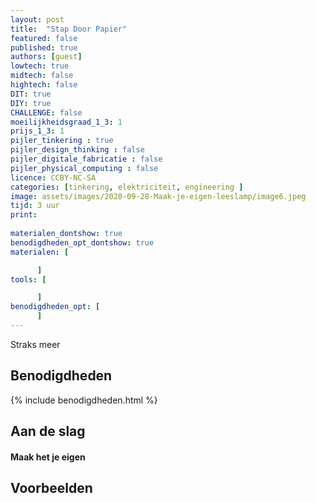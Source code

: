 ```yaml
---
layout: post
title:  "Stap Door Papier"
featured: false
published: true
authors: [guest]
lowtech: true
midtech: false
hightech: false
DIT: true
DIY: true
CHALLENGE: false
moeilijkheidsgraad_1_3: 1
prijs_1_3: 1
pijler_tinkering : true
pijler_design_thinking : false
pijler_digitale_fabricatie : false
pijler_physical_computing : false
licence: CCBY-NC-SA 
categories: [tinkering, elektriciteit, engineering ]
image: assets/images/2020-09-28-Maak-je-eigen-leeslamp/image6.jpeg
tijd: 3 uur
print:
    
materialen_dontshow: true
benodigdheden_opt_dontshow: true
materialen: [

      ]
tools: [

      ]
benodigdheden_opt: [
      ]
---
```


Straks meer


## Benodigdheden


{% include benodigdheden.html %}


## Aan de slag

#### Maak het je eigen


## Voorbeelden

